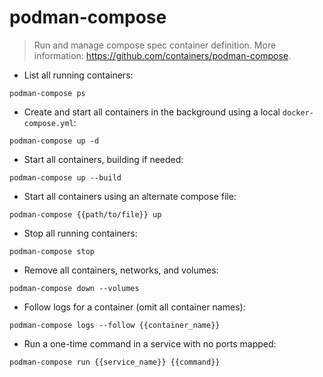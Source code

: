 # podman-compose

> Run and manage compose spec container definition.
> More information: <https://github.com/containers/podman-compose>.

- List all running containers:

`podman-compose ps`

- Create and start all containers in the background using a local `docker-compose.yml`:

`podman-compose up -d`

- Start all containers, building if needed:

`podman-compose up --build`

- Start all containers using an alternate compose file:

`podman-compose {{path/to/file}} up`

- Stop all running containers:

`podman-compose stop`

- Remove all containers, networks, and volumes:

`podman-compose down --volumes`

- Follow logs for a container (omit all container names):

`podman-compose logs --follow {{container_name}}`

- Run a one-time command in a service with no ports mapped:

`podman-compose run {{service_name}} {{command}}`
